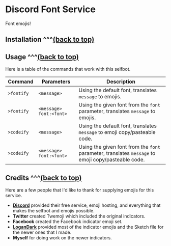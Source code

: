 # Discord Font Service
Font emojis!

## Installation ^^^[(back to top)](https://github.com/haykam821/Discord-Font-Service/blob/master/README.md#discord-font-service)

## Usage ^^^[(back to top)](https://github.com/haykam821/Discord-Font-Service/blob/master/README.md#discord-font-service)

Here is a table of the commands that work with this selfbot.

Command | Parameters | Description
--- | --- | ---
`>fontify` | `<message>` | Using the default font, translates `message` to emojis.
`>fontify` | `<message> font:<font>` | Using the given font from the `font` parameter, translates `message` to emojis.
`>codeify` | `<message>` | Using the default font, translates `message` to emoji copy/pasteable code.
`>codeify` | `<message> font:<font>` | Using the given font from the `font` parameter, translates `message` to emoji copy/pasteable code.


## Credits ^^^[(back to top)](https://github.com/haykam821/Discord-Font-Service/blob/master/README.md#discord-font-service)
Here are a few people that I'd like to thank for supplying emojis for this service.

* **[Discord](https://discordapp.com)** provided their free service, emoji hosting, and everything that makes the selfbot and emojis possible.
* **Twitter** created Twemoji which included the original indicators.
* **Facebook** created the Facebook indicator emoji set.
* **[LoganDark](https://logandark.net/)** provided most of the indicator emojis and the Sketch file for the newer ones that I made.
* **Myself** for doing work on the newer indicators.
<!---* Some other dude for the Skate and Steel fonts.--->
